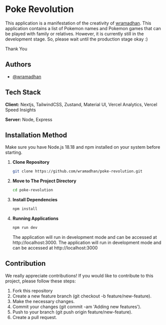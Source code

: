 # Poke Revolution

This application is a manifestation of the creativity of [wramadhan](https://www.github.com/wramadhan). This application contains a list of Pokemon names and Pokemon games that can be played with family or relatives. However, it is currently still in the development stage. So, please wait until the production stage okay :)

Thank You

## Authors

- [@wramadhan](https://www.github.com/wramadhan)

## Tech Stack

**Client:** Nextjs, TailwindCSS, Zustand, Material UI, Vercel Analytics, Vercel Speed Insights

**Server:** Node, Express

## Installation Method

Make sure you have Node.js 18.18 and npm installed on your system before starting.

1. **Clone Repository**

   ```bash
   git clone https://github.com/wramadhan/poke-revolution.git
   ```

2. **Move to The Project Directory**
   ```bash
   cd poke-revolution
   ```
3. **Install Dependencies**
   ```bash
   npm install
   ```
4. **Running Applications**
   ```bash
   npm run dev
   ```
   The application will run in development mode and can be accessed at http://localhost:3000. The application will run in development mode and can be accessed at http://localhost:3000

## Contribution

We really appreciate contributions! If you would like to contribute to this project, please follow these steps:

1. Fork this repository
2. Create a new feature branch (git checkout -b feature/new-feature).
3. Make the necessary changes.
4. Commit your changes (git commit -am 'Adding new features').
5. Push to your branch (git push origin feature/new-feature).
6. Create a pull request.
